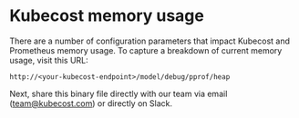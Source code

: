 
# Kubecost memory usage

There are a number of configuration parameters that impact Kubecost and Prometheus memory usage. 
To capture a breakdown of current memory usage, visit this URL:

```
http://<your-kubecost-endpoint>/model/debug/pprof/heap
```

Next, share this binary file directly with our team via email (team@kubecost.com) or directly on Slack.
